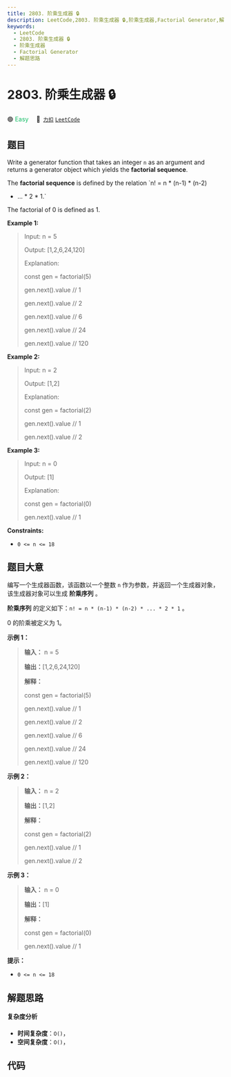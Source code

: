 ```yaml
---
title: 2803. 阶乘生成器 🔒
description: LeetCode,2803. 阶乘生成器 🔒,阶乘生成器,Factorial Generator,解题思路
keywords:
  - LeetCode
  - 2803. 阶乘生成器 🔒
  - 阶乘生成器
  - Factorial Generator
  - 解题思路
---
```


# 2803. 阶乘生成器 🔒

🟢 <font color=#15bd66>Easy</font>&emsp; 🔗&ensp;[`力扣`](https://leetcode.cn/problems/factorial-generator) [`LeetCode`](https://leetcode.com/problems/factorial-generator)

## 题目

Write a generator function that takes an integer `n` as an argument and
returns a generator object which yields the **factorial sequence**.

The **factorial sequence**  is defined by the relation `n! = n * (n-1) * (n-2)
* ... * 2 * 1​​​.`

The factorial of 0 is defined as 1.



**Example 1:**

> Input: n = 5
> 
> Output: [1,2,6,24,120]
> 
> Explanation: 
> 
> const gen = factorial(5)
> 
> gen.next().value // 1
> 
> gen.next().value // 2
> 
> gen.next().value // 6
> 
> gen.next().value // 24
> 
> gen.next().value // 120

**Example 2:**

> Input: n = 2
> 
> Output: [1,2]
> 
> Explanation: 
> 
> const gen = factorial(2) 
> 
> gen.next().value // 1 
> 
> gen.next().value // 2 

**Example 3:**

> Input: n = 0
> 
> Output: [1]
> 
> Explanation: 
> 
> const gen = factorial(0) 
> 
> gen.next().value // 1 

**Constraints:**

  * `0 <= n <= 18`


## 题目大意

编写一个生成器函数，该函数以一个整数 `n` 作为参数，并返回一个生成器对象，该生成器对象可以生成 **阶乘序列** 。

**阶乘序列** 的定义如下：`n! = n * (n-1) * (n-2) * ... * 2 * 1` 。

0 的阶乘被定义为 1。



**示例 1：**

> 
> 
> 
> 
> 
> **输入：** n = 5
> 
> **输出：**[1,2,6,24,120]
> 
> **解释：**
> 
> const gen = factorial(5)
> 
> gen.next().value // 1
> 
> gen.next().value // 2
> 
> gen.next().value // 6
> 
> gen.next().value // 24
> 
> gen.next().value // 120
> 
> 

**示例 2：**

> 
> 
> 
> 
> 
> **输入：** n = 2
> 
> **输出：**[1,2]
> 
> **解释：**
> 
> const gen = factorial(2) 
> 
> gen.next().value // 1 
> 
> gen.next().value // 2 
> 
> 

**示例 3：**

> 
> 
> 
> 
> 
> **输入：** n = 0
> 
> **输出：**[1]
> 
> **解释：**
> 
> const gen = factorial(0) 
> 
> gen.next().value // 1 
> 
> 



**提示：**

  * `0 <= n <= 18`


## 解题思路

#### 复杂度分析

- **时间复杂度**：`O()`，
- **空间复杂度**：`O()`，

## 代码

```javascript

```